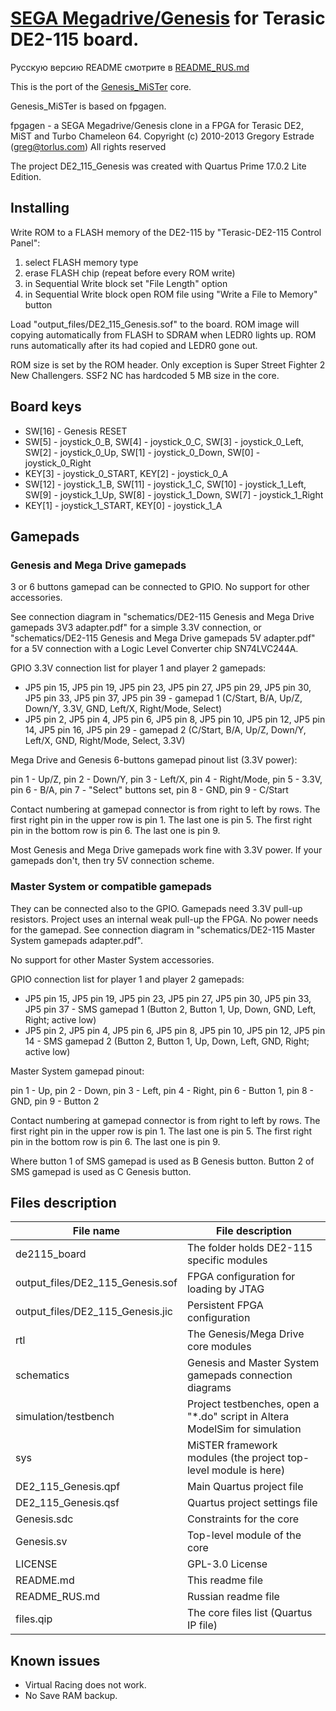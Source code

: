# [SEGA Megadrive/Genesis](https://en.wikipedia.org/wiki/Sega_Genesis) for Terasic DE2-115 board.

Русскую версию README смотрите в [README_RUS.md](https://github.com/mindstation/DE2_115_Genesis/blob/de2115porting/README_RUS.md)

This is the port of the [Genesis_MiSTer](https://github.com/MiSTer-devel/Genesis_MiSTer) core.

Genesis_MiSTer is based on fpgagen.

fpgagen - a SEGA Megadrive/Genesis clone in a FPGA for Terasic DE2, MiST and Turbo Chameleon 64. Copyright (c) 2010-2013 Gregory Estrade (greg@torlus.com)
All rights reserved

The project DE2_115_Genesis was created with Quartus Prime 17.0.2 Lite Edition.


## Installing

Write ROM to a FLASH memory of the DE2-115 by "Terasic-DE2-115 Control Panel":

1. select FLASH memory type
2. erase FLASH chip (repeat before every ROM write)
3. in Sequential Write block set "File Length" option
4. in Sequential Write block open ROM file using "Write a File to Memory" button

Load "output_files/DE2_115_Genesis.sof" to the board. ROM image will copying automatically from FLASH to SDRAM when LEDR0 lights up.
ROM runs automatically after its had copied and LEDR0 gone out.
 
ROM size is set by the ROM header. Only exception is Super Street Fighter 2 New Challengers. SSF2 NC has hardcoded 5 MB size in the core.


## Board keys

* SW[16] - Genesis RESET
* SW[5]  - joystick_0_B, SW[4] - joystick_0_C, SW[3] - joystick_0_Left, SW[2] - joystick_0_Up, SW[1] - joystick_0_Down, SW[0] - joystick_0_Right
* KEY[3] - joystick_0_START, KEY[2] - joystick_0_A
* SW[12] - joystick_1_B, SW[11] - joystick_1_C, SW[10] - joystick_1_Left, SW[9] - joystick_1_Up, SW[8] - joystick_1_Down, SW[7] - joystick_1_Right
* KEY[1] - joystick_1_START, KEY[0] - joystick_1_A


## Gamepads

### Genesis and Mega Drive gamepads 

3 or 6 buttons gamepad can be connected to GPIO. No support for other accessories.

See connection diagram in "schematics/DE2-115 Genesis and Mega Drive gamepads 3V3 adapter.pdf" for a simple 3.3V connection, or 
"schematics/DE2-115 Genesis and Mega Drive gamepads 5V adapter.pdf" for a 5V connection with a Logic Level Converter chip SN74LVC244A.

GPIO 3.3V connection list for player 1 and player 2 gamepads:

* JP5 pin 15, JP5 pin 19, JP5 pin 23, JP5 pin 27, JP5 pin 29, JP5 pin 30, JP5 pin 33, JP5 pin 37, JP5 pin 39 - gamepad 1 (C/Start, B/A, Up/Z, Down/Y, 3.3V, GND, Left/X, Right/Mode, Select)
* JP5 pin 2, JP5 pin 4, JP5 pin 6, JP5 pin 8, JP5 pin 10, JP5 pin 12, JP5 pin 14, JP5 pin 16, JP5 pin 29 - gamepad 2 (C/Start, B/A, Up/Z, Down/Y, Left/X, GND, Right/Mode, Select, 3.3V)

Mega Drive and Genesis 6-buttons gamepad pinout list (3.3V power):

pin 1 - Up/Z, pin 2 - Down/Y, pin 3 - Left/X, pin 4 - Right/Mode, pin 5 - 3.3V,
pin 6 - B/A, pin 7 - "Select" buttons set, pin 8 - GND, pin 9 - C/Start

Contact numbering at gamepad connector is from right to left by rows. The first right pin in the upper row is pin 1. The last one is pin 5. The first right pin in the bottom row is pin 6. The last one is pin 9.

Most Genesis and Mega Drive gamepads work fine with 3.3V power. If your gamepads don't, then try 5V connection scheme.

### Master System or compatible gamepads 

They can be connected also to the GPIO. Gamepads need 3.3V pull-up resistors. Project uses an internal weak pull-up the FPGA. No power needs for the gamepad.
See connection diagram in "schematics/DE2-115 Master System gamepads adapter.pdf".

No support for other Master System accessories.

GPIO connection list for player 1 and player 2 gamepads:

* JP5 pin 15, JP5 pin 19, JP5 pin 23, JP5 pin 27, JP5 pin 30, JP5 pin 33, JP5 pin 37 - SMS gamepad 1 (Button 2, Button 1, Up, Down, GND, Left, Right; active low)
* JP5 pin 2, JP5 pin 4, JP5 pin 6, JP5 pin 8, JP5 pin 10, JP5 pin 12, JP5 pin 14 - SMS gamepad 2 (Button 2, Button 1, Up, Down, Left, GND, Right; active low)

Master System gamepad pinout:

pin 1 - Up, pin 2 - Down, pin 3 - Left, pin 4 - Right, pin 6 - Button 1, pin 8 - GND, pin 9 - Button 2

Contact numbering at gamepad connector is from right to left by rows. The first right pin in the upper row is pin 1. The last one is pin 5. The first right pin in the bottom row is pin 6. The last one is pin 9.

Where button 1 of SMS gamepad is used as B Genesis button.
Button 2 of SMS gamepad is used as C Genesis button.


## Files description

File name                                               | File description
--------------------------------------------------------|----------------------------------------------------------------------------
de2115_board                                            | The folder holds DE2-115 specific modules
output_files/DE2_115_Genesis.sof                        | FPGA configuration for loading by JTAG
output_files/DE2_115_Genesis.jic                        | Persistent FPGA configuration
rtl                                                     | The Genesis/Mega Drive core modules
schematics                                              | Genesis and Master System gamepads connection diagrams
simulation/testbench                                    | Project testbenches, open a "*.do" script in Altera ModelSim for simulation
sys                                                     | MiSTER framework modules (the project top-level module is here)
DE2_115_Genesis.qpf                                     | Main Quartus project file
DE2_115_Genesis.qsf                                     | Quartus project settings file
Genesis.sdc                                             | Constraints for the core
Genesis.sv                                              | Top-level module of the core
LICENSE                                                 | GPL-3.0 License
README.md                                               | This readme file
README_RUS.md                                           | Russian readme file
files.qip                                               | The core files list (Quartus IP file)


## Known issues

* Virtual Racing does not work.
* No Save RAM backup.
